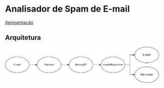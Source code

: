 # Analisador de Spam de E-mail

<a href="Spark MLlib.pdf" target="_blank">Apresentação</a>

## Arquitetura

<img src="arch.png">


